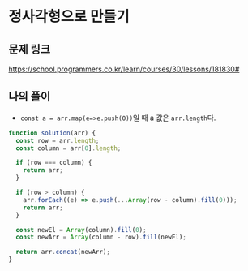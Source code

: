 # 정사각형으로 만들기

## 문제 링크

https://school.programmers.co.kr/learn/courses/30/lessons/181830#
<br>

## 나의 풀이
- `const a = arr.map(e=>e.push(0))`일 때 a 값은 `arr.length`다.
```js
function solution(arr) {
  const row = arr.length;
  const column = arr[0].length;

  if (row === column) {
    return arr;
  }

  if (row > column) {
    arr.forEach((e) => e.push(...Array(row - column).fill(0)));
    return arr;
  }

  const newEl = Array(column).fill(0);
  const newArr = Array(column - row).fill(newEl);

  return arr.concat(newArr);
}
```
